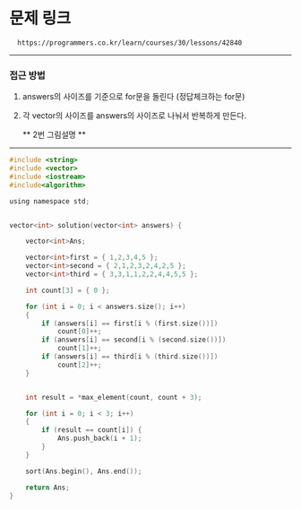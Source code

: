 # 문제 링크

      https://programmers.co.kr/learn/courses/30/lessons/42840
      
--------------------------------------------------------------------------------------------------------------

### 접근 방법

1. answers의 사이즈를 기준으로 for문을 돌린다 (정답체크하는 for문)

2. 각 vector의 사이즈를 answers의 사이즈로 나눠서 반복하게 만든다.

    ** 2번 그림설명 **

--------------------------------------------------------------------------------------------------------------

```c
#include <string>
#include <vector>
#include <iostream>
#include<algorithm>

using namespace std;


vector<int> solution(vector<int> answers) {

	vector<int>Ans;

	vector<int>first = { 1,2,3,4,5 };
	vector<int>second = { 2,1,2,3,2,4,2,5 };
	vector<int>third = { 3,3,1,1,2,2,4,4,5,5 };

	int count[3] = { 0 };

	for (int i = 0; i < answers.size(); i++)
	{
		if (answers[i] == first[i % (first.size())])
			count[0]++;
		if (answers[i] == second[i % (second.size())])
			count[1]++;
		if (answers[i] == third[i % (third.size())])
			count[2]++;
	}


	int result = *max_element(count, count + 3);

	for (int i = 0; i < 3; i++)
	{
		if (result == count[i]) {
			Ans.push_back(i + 1);
		}
	}

	sort(Ans.begin(), Ans.end());

	return Ans;
}
```
